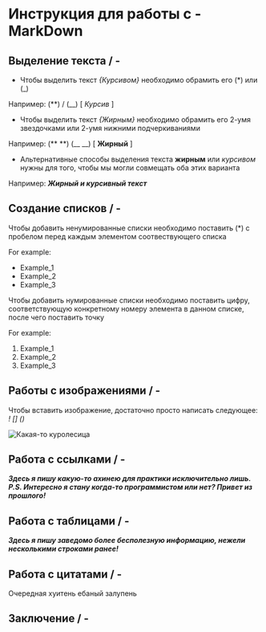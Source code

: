 # Инструкция для работы с - MarkDown

## Выделение текста / -

* Чтобы выделить текст *{Курсивом}* необходимо обрамить
его (*) или (_)

Например: (**) / (__) [ *Курсив* ]

* Чтобы выделить текст *{Жирным}* необходимо обрамить
его 2-умя звездочками или 2-умя нижними подчеркиваниями

Например: (** **) (__ __) [ **Жирный** ]

* Альтернативные способы выделения текста __жирным__ или _курсивом_ нужны для того, чтобы мы могли совмещать оба этих варианта

Например: *__Жирный и курсивный текст__*

## Создание списков / -

Чтобы добавить ненумированные списки необходимо поставить (*) c пробелом перед каждым элементом соотвествующего списка

For example:

* Example_1
* Example_2
* Example_3

Чтобы добавить нумированные списки необходимо поставить цифру, соответствующую конкретному номеру элемента в данном списке, после чего поставить точку

For example:

1. Example_1
2. Example_2
3. Example_3

## Работы с изображениями / - 

Чтобы вставить изображение, достаточно просто написать следующее: _! [] ()_

![Какая-то куролесица](images1.png)

## Работа с ссылками / -

__*Здесь я пишу какую-то ахинею для практики исключительно лишь.
P.S. Интересно я стану когда-то программистом или нет? Привет из прошлого!*__

## Работа с таблицами / -

__*Здесь я пишу заведомо более бесполезную информацию, нежели несколькими строками ранее!*__

## Работа с цитатами / -

Очередная хуитень ебаный залупень

## Заключение / -